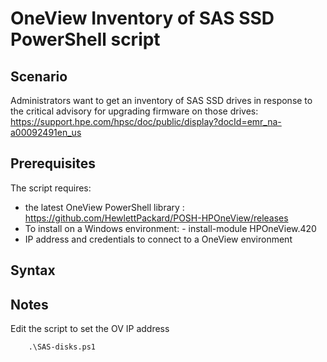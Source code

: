 # OneView Inventory of SAS SSD PowerShell script


## Scenario
Administrators want to get an inventory of SAS SSD drives in response to the critical advisory for upgrading firmware on those drives: https://support.hpe.com/hpsc/doc/public/display?docId=emr_na-a00092491en_us 


## Prerequisites
The script requires:
   * the latest OneView PowerShell library : https://github.com/HewlettPackard/POSH-HPOneView/releases
   * To install on a Windows environment:
         - install-module HPOneView.420 
   * IP address and credentials to connect to a OneView environment
  

## Syntax

## Notes
Edit the script to set the OV IP address

```
    .\SAS-disks.ps1 

```


    
